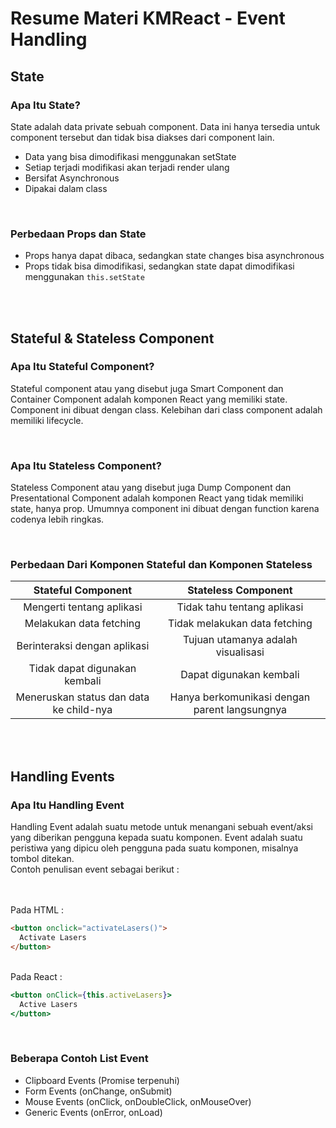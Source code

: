 # Resume Materi KMReact - Event Handling
## State
### Apa Itu State?
State adalah data private sebuah component. Data ini hanya tersedia untuk component tersebut dan tidak bisa diakses dari component lain.

- Data yang bisa dimodifikasi menggunakan setState
- Setiap terjadi modifikasi akan terjadi render ulang
- Bersifat Asynchronous
- Dipakai dalam class

<br>

### Perbedaan Props dan State
- Props hanya dapat dibaca, sedangkan state changes bisa asynchronous
- Props tidak bisa dimodifikasi, sedangkan state dapat dimodifikasi menggunakan `this.setState`

<br><br>


## Stateful & Stateless Component
### Apa Itu Stateful Component?
Stateful component atau yang disebut juga Smart Component dan Container Component adalah komponen React yang memiliki state. Component ini dibuat dengan class. Kelebihan dari class component adalah memiliki lifecycle.

<br>

### Apa Itu Stateless Component?
Stateless Component atau yang disebut juga Dump Component dan Presentational Component adalah komponen React yang tidak memiliki state, hanya prop. Umumnya component ini dibuat dengan function karena codenya lebih ringkas.

<br>

### Perbedaan Dari Komponen Stateful dan Komponen Stateless

| Stateful Component                      | Stateless Component                           |
| :---:                                   | :---:                                         |
| Mengerti tentang aplikasi               | Tidak tahu tentang aplikasi                   |
| Melakukan data fetching                 | Tidak melakukan data fetching                 |
| Berinteraksi dengan aplikasi            | Tujuan utamanya adalah visualisasi            |
| Tidak dapat digunakan kembali           | Dapat digunakan kembali                       |
| Meneruskan status dan data ke child-nya | Hanya berkomunikasi dengan parent langsungnya |

<br><br>


## Handling Events
### Apa Itu Handling Event
Handling Event adalah suatu metode untuk menangani sebuah event/aksi yang diberikan pengguna kepada suatu komponen. Event adalah suatu peristiwa yang dipicu oleh pengguna pada suatu komponen, misalnya tombol ditekan.
<br> Contoh penulisan event sebagai berikut :

<br><br> Pada HTML :

```html
<button onclick="activateLasers()">
  Activate Lasers
</button>
```

<br> Pada React :

```jsx
<button onClick={this.activeLasers}>
  Active Lasers
</button>
```

<br>

### Beberapa Contoh List Event
- Clipboard Events (Promise terpenuhi)
- Form Events (onChange, onSubmit)
- Mouse Events (onClick, onDoubleClick, onMouseOver)
- Generic Events (onError, onLoad)
